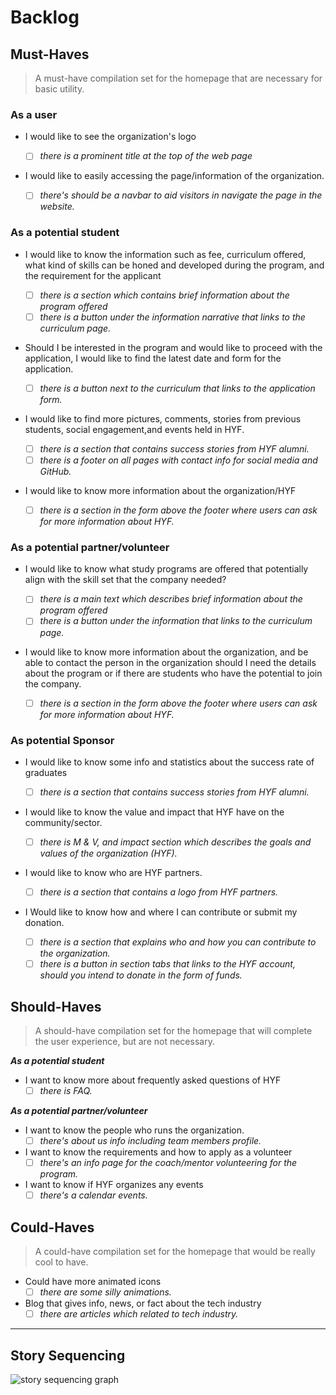 # Backlog

## Must-Haves

> A must-have compilation set for the homepage that are necessary for basic
> utility.

### As a user

- I would like to see the organization's logo

  - [ ] _there is a prominent title at the top of the web page_

- I would like to easily accessing the page/information of the organization.

  - [ ] _there's should be a navbar to aid visitors in navigate the page in the
        website._

### As a potential student

- I would like to know the information such as fee, curriculum offered, what
  kind of skills can be honed and developed during the program, and the
  requirement for the applicant

  - [ ] _there is a section which contains brief information about the program
        offered_
  - [ ] _there is a button under the information narrative that links to the
        curriculum page._

- Should I be interested in the program and would like to proceed with the
  application, I would like to find the latest date and form for the
  application.

  - [ ] _there is a button next to the curriculum that links to the application
        form._

- I would like to find more pictures, comments, stories from previous students,
  social engagement,and events held in HYF.

  - [ ] _there is a section that contains success stories from HYF alumni._
  - [ ] _there is a footer on all pages with contact info for social media and
        GitHub._

- I would like to know more information about the organization/HYF
  - [ ] _there is a section in the form above the footer where users can ask for
        more information about HYF._

### As a potential partner/volunteer

- I would like to know what study programs are offered that potentially align
  with the skill set that the company needed?

  - [ ] _there is a main text which describes brief information about the
        program offered_
  - [ ] _there is a button under the information that links to the curriculum
        page._

- I would like to know more information about the organization, and be able to
  contact the person in the organization should I need the details about the
  program or if there are students who have the potential to join the company.
  - [ ] _there is a section in the form above the footer where users can ask for
        more information about HYF._

### As potential Sponsor

- I would like to know some info and statistics about the success rate of
  graduates

  - [ ] _there is a section that contains success stories from HYF alumni._

- I would like to know the value and impact that HYF have on the
  community/sector.

  - [ ] _there is M & V, and impact section which describes the goals and values
        of the organization (HYF)._

- I would like to know who are HYF partners.

  - [ ] _there is a section that contains a logo from HYF partners._

- I Would like to know how and where I can contribute or submit my donation.
  - [ ] _there is a section that explains who and how you can contribute to the
        organization._
  - [ ] _there is a button in section tabs that links to the HYF account, should
        you intend to donate in the form of funds._

## Should-Haves

> A should-have compilation set for the homepage that will complete the user
> experience, but are not necessary.

**_As a potential student_**

- I want to know more about frequently asked questions of HYF
  - [ ] _there is FAQ._

**_As a potential partner/volunteer_**

- I want to know the people who runs the organization.
  - [ ] _there's about us info including team members profile._
- I want to know the requirements and how to apply as a volunteer
  - [ ] _there's an info page for the coach/mentor volunteering for the
        program._
- I want to know if HYF organizes any events
  - [ ] _there's a calendar events._

## Could-Haves

> A could-have compilation set for the homepage that would be really cool to
> have.

- Could have more animated icons
  - [ ] _there are some silly animations._
- Blog that gives info, news, or fact about the tech industry
  - [ ] _there are articles which related to tech industry._

---

## Story Sequencing

![story sequencing graph](./story-sequencing-graph.svg)
